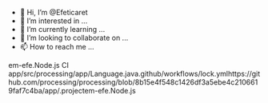 - 👋 Hi, I’m @Efeticaret
- 👀 I’m interested in ...
- 🌱 I’m currently learning ...
- 💞️ I’m looking to collaborate on ...
- 📫 How to reach me ...

<!---
Efeticaret/Efeticaret is a ✨ special ✨ repository because its `README.md` (this file) appears on your GitHub profile.
You can click the Preview link to take a look at your changes.
--->
em-efe.Node.js CI
app/src/processing/app/Language.java.github/workflows/lock.ymlhttps://github.com/processing/processing/blob/8b15e4f548c1426df3a5ebe4c2106619faf7c4ba/app/.projectem-efe.Node.js

